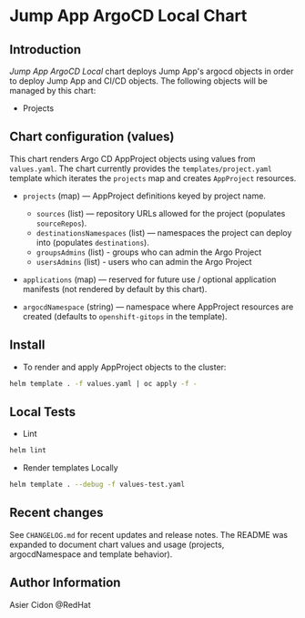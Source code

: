 # Jump App ArgoCD Local Chart

## Introduction

*Jump App ArgoCD Local* chart deploys Jump App's argocd objects in order to deploy Jump App and CI/CD objects. The following objects will be managed by this chart:

- Projects

## Chart configuration (values)

This chart renders Argo CD AppProject objects using values from `values.yaml`. The chart currently provides the `templates/project.yaml` template which iterates the `projects` map and creates `AppProject` resources.

- `projects` (map) — AppProject definitions keyed by project name.
	- `sources` (list) — repository URLs allowed for the project (populates `sourceRepos`).
	- `destinationsNamespaces` (list) — namespaces the project can deploy into (populates `destinations`).
    - `groupsAdmins` (list) - groups who can admin the Argo Project
    - `usersAdmins` (list) - users who can admin the Argo Project

- `applications` (map) — reserved for future use / optional application manifests (not rendered by default by this chart).

- `argocdNamespace` (string) — namespace where AppProject resources are created (defaults to `openshift-gitops` in the template).


## Install

- To render and apply AppProject objects to the cluster:

```bash
helm template . -f values.yaml | oc apply -f -
```

## Local Tests

- Lint

```bash
helm lint
```

- Render templates Locally

```bash
helm template . --debug -f values-test.yaml
```

## Recent changes

See `CHANGELOG.md` for recent updates and release notes. The README was expanded to document chart values and usage (projects, argocdNamespace and template behavior).

## Author Information

Asier Cidon @RedHat